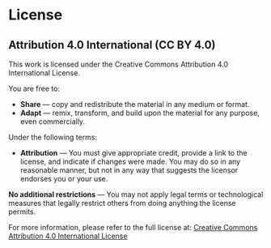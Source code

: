 # License

## Attribution 4.0 International (CC BY 4.0)

This work is licensed under the Creative Commons Attribution 4.0 International License. 

You are free to:
- **Share** — copy and redistribute the material in any medium or format.
- **Adapt** — remix, transform, and build upon the material for any purpose, even commercially.

Under the following terms:
- **Attribution** — You must give appropriate credit, provide a link to the license, and indicate if changes were made. You may do so in any reasonable manner, but not in any way that suggests the licensor endorses you or your use.

**No additional restrictions** — You may not apply legal terms or technological measures that legally restrict others from doing anything the license permits.

For more information, please refer to the full license at:
[Creative Commons Attribution 4.0 International License](https://creativecommons.org/licenses/by/4.0/)
